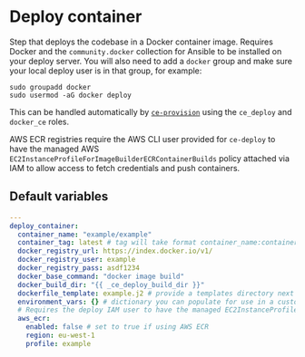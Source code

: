 # Deploy container
Step that deploys the codebase in a Docker container image. Requires Docker and the `community.docker` collection for Ansible to be installed on your deploy server. You will also need to add a `docker` group and make sure your local deploy user is in that group, for example:

```
sudo groupadd docker
sudo usermod -aG docker deploy
```

This can be handled automatically by [`ce-provision`](https://github.com/codeenigma/ce-provision) using the `ce_deploy` and `docker_ce` roles.

AWS ECR registries require the AWS CLI user provided for `ce-deploy` to have the managed AWS `EC2InstanceProfileForImageBuilderECRContainerBuilds` policy attached via IAM to allow access to fetch credentials and push containers.

<!--TOC-->
<!--ENDTOC-->

<!--ROLEVARS-->
## Default variables
```yaml
---
deploy_container:
  container_name: "example/example"
  container_tag: latest # tag will take format container_name:container_tag
  docker_registry_url: https://index.docker.io/v1/
  docker_registry_user: example
  docker_registry_pass: asdf1234
  docker_base_command: "docker image build"
  docker_build_dir: "{{ _ce_deploy_build_dir }}"
  dockerfile_template: example.j2 # provide a templates directory next to your playbook and change this to match your Dockerfile template name
  environment_vars: {} # dictionary you can populate for use in a custom Dockerfile template   
  # Requires the deploy IAM user to have the managed EC2InstanceProfileForImageBuilderECRContainerBuilds policy attached
  aws_ecr:
    enabled: false # set to true if using AWS ECR
    region: eu-west-1
    profile: example

```

<!--ENDROLEVARS-->
